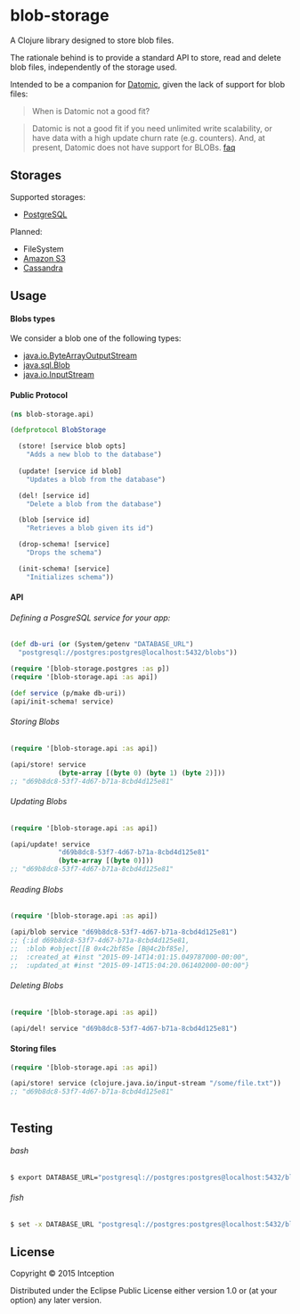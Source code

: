 # blob-storage

A Clojure library designed to store blob files.

The rationale behind is to provide a standard API to store, read and delete blob files, independently of the storage used.

Intended to be a companion for [Datomic](http://www.datomic.com/), given the lack of support for blob files:

>When is Datomic not a good fit?

>Datomic is not a good fit if you need unlimited write scalability, or have data with a high update churn rate (e.g. counters).
And, at present, Datomic does not have support for BLOBs.
[faq](http://www.datomic.com/faq.html)


## Storages

Supported storages:

- [PostgreSQL](www.postgresql.org/)
    
Planned:

- FileSystem
- [Amazon S3](https://aws.amazon.com/s3/)
- [Cassandra](http://cassandra.apache.org/)


## Usage

#### Blobs types

We consider a blob one of the following types:

* [java.io.ByteArrayOutputStream](http://docs.oracle.com/javase/7/docs/api/java/io/ByteArrayOutputStream.html)
* [java.sql.Blob](http://docs.oracle.com/javase/7/docs/api/java/sql/Blob.html)
* [java.io.InputStream](http://docs.oracle.com/javase/7/docs/api/java/io/InputStream.html)

#### Public Protocol

```clojure
(ns blob-storage.api)

(defprotocol BlobStorage

  (store! [service blob opts]
    "Adds a new blob to the database")
    
  (update! [service id blob]
    "Updates a blob from the database")

  (del! [service id]
    "Delete a blob from the database")

  (blob [service id]
    "Retrieves a blob given its id")

  (drop-schema! [service]
    "Drops the schema")

  (init-schema! [service]
    "Initializes schema"))
```


#### API

###### Defining a PosgreSQL service for your app:

```clojure
(def db-uri (or (System/getenv "DATABASE_URL")
  "postgresql://postgres:postgres@localhost:5432/blobs"))

(require '[blob-storage.postgres :as p])
(require '[blob-storage.api :as api])

(def service (p/make db-uri))
(api/init-schema! service)
```

###### Storing Blobs

```clojure
(require '[blob-storage.api :as api])

(api/store! service
            (byte-array [(byte 0) (byte 1) (byte 2)]))
;; "d69b8dc8-53f7-4d67-b71a-8cbd4d125e81"
```

###### Updating Blobs

```clojure
(require '[blob-storage.api :as api])

(api/update! service
            "d69b8dc8-53f7-4d67-b71a-8cbd4d125e81"
            (byte-array [(byte 0)]))
;; "d69b8dc8-53f7-4d67-b71a-8cbd4d125e81"
```

###### Reading Blobs

```clojure
(require '[blob-storage.api :as api])

(api/blob service "d69b8dc8-53f7-4d67-b71a-8cbd4d125e81")
;; {:id d69b8dc8-53f7-4d67-b71a-8cbd4d125e81,
;;  :blob #object[[B 0x4c2bf85e [B@4c2bf85e],
;;  :created_at #inst "2015-09-14T14:01:15.049787000-00:00",
;;  :updated_at #inst "2015-09-14T15:04:20.061402000-00:00"}

```

###### Deleting Blobs

```clojure
(require '[blob-storage.api :as api])

(api/del! service "d69b8dc8-53f7-4d67-b71a-8cbd4d125e81")
```


#### Storing files

```clojure
(require '[blob-storage.api :as api])

(api/store! service (clojure.java.io/input-stream "/some/file.txt"))  
;; "d69b8dc8-53f7-4d67-b71a-8cbd4d125e81"
    
```

## Testing

###### bash
```bash
$ export DATABASE_URL="postgresql://postgres:postgres@localhost:5432/blobs_test" && lein test
```

###### fish
```bash
$ set -x DATABASE_URL "postgresql://postgres:postgres@localhost:5432/blobs_test"; lein test
```


License
----

Copyright © 2015 Intception

Distributed under the Eclipse Public License either version 1.0 or (at
your option) any later version.
